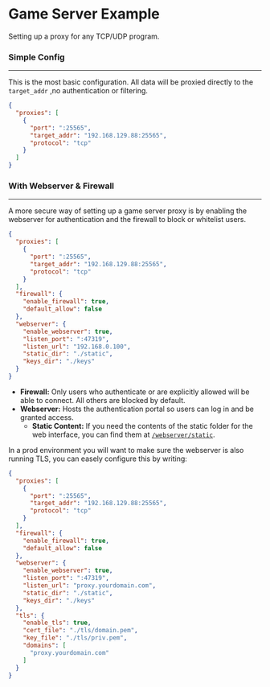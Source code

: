 # Game Server Example

Setting up a proxy for any TCP/UDP program.



### Simple Config
---

This is the most basic configuration. All data will be proxied directly to the `target_addr` ,no authentication or filtering.

```json
{
  "proxies": [
    {
      "port": ":25565",
      "target_addr": "192.168.129.88:25565",
      "protocol": "tcp"
    }
  ]
}
```




### With Webserver & Firewall
---

A more secure way of setting up a game server proxy is by enabling the webserver for authentication and the firewall to block or whitelist users.

```json
{
  "proxies": [
    {
      "port": ":25565",
      "target_addr": "192.168.129.88:25565",
      "protocol": "tcp"
    }
  ],
  "firewall": {
    "enable_firewall": true,
    "default_allow": false
  },
  "webserver": {
    "enable_webserver": true,
    "listen_port": ":47319",
    "listen_url": "192.168.0.100",
    "static_dir": "./static",
    "keys_dir": "./keys"
  }
}
```

- **Firewall:** Only users who authenticate or are explicitly allowed will be able to connect. All others are blocked by default.
- **Webserver:** Hosts the authentication portal so users can log in and be granted access.
  - **Static Content:** If you need the contents of the static folder for the web interface, you can find them at [`/webserver/static`](../webserver/static).

In a prod environment you will want to make sure the webserver is also running TLS, you can easely configure this by writing:

```json
{
  "proxies": [
    {
      "port": ":25565",
      "target_addr": "192.168.129.88:25565",
      "protocol": "tcp"
    }
  ],
  "firewall": {
    "enable_firewall": true,
    "default_allow": false
  },
  "webserver": {
    "enable_webserver": true,
    "listen_port": ":47319",
    "listen_url": "proxy.yourdomain.com",
    "static_dir": "./static",
    "keys_dir": "./keys"
  },
  "tls": {
    "enable_tls": true,
    "cert_file": "./tls/domain.pem",
    "key_file": "./tls/priv.pem",
    "domains": [
      "proxy.yourdomain.com"
    ]
  }
}
```